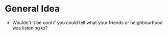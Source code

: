 # General Idea
- Wouldn't it be cool if you could tell what your friends or neighbourhood was listening to?
